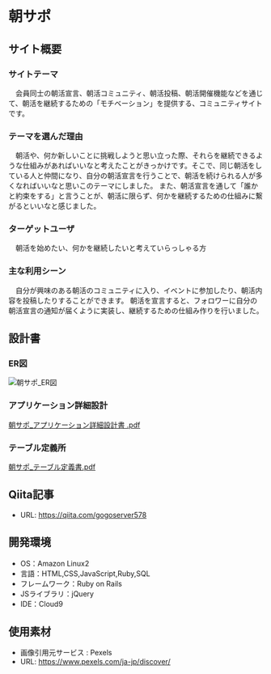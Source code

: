 # 朝サポ

## サイト概要
### サイトテーマ
　会員同士の朝活宣言、朝活コミュニティ、朝活投稿、朝活開催機能などを通じて、朝活を継続するための「モチベーション」を提供する、コミュニティサイトです。

### テーマを選んだ理由
　朝活や、何か新しいことに挑戦しようと思い立った際、それらを継続できるような仕組みがあればいいなと考えたことがきっかけです。そこで、同じ朝活をしている人と仲間になり、自分の朝活宣言を行うことで、朝活を続けられる人が多くなればいいなと思いこのテーマにしました。
また、朝活宣言を通して「誰かと約束をする」と言うことが、朝活に限らず、何かを継続するための仕組みに繋がるといいなと感じました。

### ターゲットユーザ
　朝活を始めたい、何かを継続したいと考えていらっしゃる方

### 主な利用シーン
　自分が興味のある朝活のコミュニティに入り、イベントに参加したり、朝活内容を投稿したりすることができます。
朝活を宣言すると、フォロワーに自分の朝活宣言の通知が届くように実装し、継続するための仕組み作りを行いました。

## 設計書
### ER図
![朝サポ_ER図](https://user-images.githubusercontent.com/106591130/194593349-961cacbe-1991-4b8b-a928-3237c0c466c9.png)
### アプリケーション詳細設計
[朝サポ_アプリケーション詳細設計書 .pdf](https://github.com/bbyya551/pf_asasapo/files/9666868/_.pdf)
### テーブル定義所
[朝サポ_テーブル定義書.pdf](https://github.com/bbyya551/pf_asasapo/files/9666873/_.pdf)

## Qiita記事
- URL: https://qiita.com/gogoserver578

## 開発環境
- OS：Amazon Linux2
- 言語：HTML,CSS,JavaScript,Ruby,SQL
- フレームワーク：Ruby on Rails
- JSライブラリ：jQuery
- IDE：Cloud9

## 使用素材
- 画像引用元サービス : Pexels
- URL: https://www.pexels.com/ja-jp/discover/